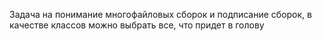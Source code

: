 Задача на понимание многофайловых сборок и подписание сборок, в качестве классов можно выбрать все, что придет в голову

